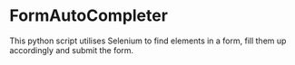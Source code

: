 # FormAutoCompleter
This python script utilises Selenium to find elements in a form, fill them up accordingly and submit the form. 
